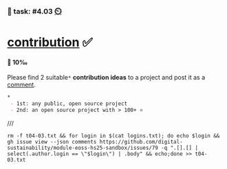 ### 💪 task: #4.03 [⏲️](https://youtu.be/1gQJUjgCqrU)

# [contribution](https://opensource.guide/how-to-contribute/#finding-a-project-to-contribute-to) ✅

#### 🏅 10‰

Please find 2 suitable`*` **contribution ideas** to a project and post it as a [comment](https://github.com/digital-sustainability/module-eoss-hs25-sandbox/issues/79).

```markdown
*
 - 1st: any public, open source project
 - 2nd: an open source project with > 100+ ⭐
```
///
```
rm -f t04-03.txt && for login in $(cat logins.txt); do echo $login && gh issue view --json comments https://github.com/digital-sustainability/module-eoss-hs25-sandbox/issues/79 -q ".[].[] | select(.author.login == \"$login\") | .body" && echo;done >> t04-03.txt
```